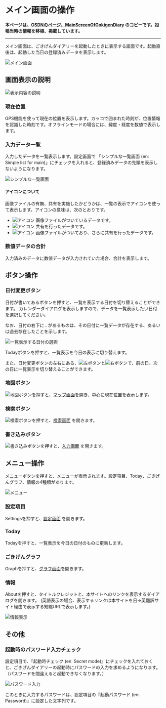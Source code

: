 # メイン画面の操作

**本ページは、[OSDNのページ、MainScreenOfGokigenDiary](https://osdn.net/projects/gokigen/wiki/MainScreenOfGokigenDiary) のコピーです。投稿当時の情報を移植、掲載しています。**

------

メイン画面は、ごきげんダイアリーを起動したときに表示する画面です。起動直後は、起動した当日の登録済みデータを表示します。

![メイン画面](MainScreenOfGokigenDiary_GokigenDiaryMain1.png "メイン画面")

## 画面表示の説明

![表示内容の説明](MainScreenOfGokigenDiary_MainScreenData.png "表示内容の説明")

### 現在位置

GPS機能を使って現在の位置を表示します。カッコで囲まれた時刻が、位置情報を認識した時刻です。オフラインモードの場合には、緯度・経度を数値で表示します。

### 入力データ一覧

入力したデータを一覧表示します。設定画面で 「シンプルな一覧画面 (en: Simple list for main)」にチェックを入れると、登録済みデータの先頭を表示しないようになります。

![シンプルな一覧画面](MainScreenOfGokigenDiary_GokigenDiaryMain0.png "シンプルな一覧画面")

#### アイコンについて

画像ファイルの有無、共有を実施したかどうかは、一覧の表示でアイコンを使って表示します。アイコンの意味は、次のとおりです。

* ![アイコン](MainScreenOfGokigenDiary_ic_share_attachment.png "アイコン")     画像ファイルがついているデータです。
* ![アイコン](MainScreenOfGokigenDiary_ic_share_none.png "アイコン")           共有を行ったデータです。
* ![アイコン](MainScreenOfGokigenDiary_ic_share_attachment-1.png "アイコン")   画像ファイルがついており、さらに共有を行ったデータです。

### 数値データの合計

入力済みのデータに数値データが入力されていた場合、合計を表示します。

## ボタン操作

### 日付変更ボタン

日付が書いてあるボタンを押すと、一覧を表示する日付を切り替えることができます。 
カレンダーダイアログを表示しますので、データを一覧表示したい日付を選択してください。

なお、日付の右下に **.** があるものは、その日付に一覧データが存在する、あるいは過去存在したことを示します。

![一覧表示する日付の選択](MainScreenOfGokigenDiary_GokigenDiaryMain3.png "一覧表示する日付の選択")

Todayボタンを押すと、一覧表示を今日の表示に切り替えます。

また、日付変更ボタンの左右にある、![左ボタン](MainScreenOfGokigenDiary_btn_larrow_normal.png "左ボタン")と![右ボタン](MainScreenOfGokigenDiary_btn_rarrow_normal.png "右ボタン")で、前の日、次の日に一覧表示を切り替えることができます。

### 地図ボタン

![地図ボタン](MainScreenOfGokigenDiary_btn_map_normal.png "地図ボタン")を押すと、[マップ画面](MapScreenOfGokigenDiary)を開き、中心に現在位置を表示します。

### 検索ボタン

![検索ボタン](MainScreenOfGokigenDiary_btn_search_normal.png "検索ボタン")を押すと、[検索画面](SearchScreenOfGokigenDiary) を開きます。

### 書き込みボタン

![書き込みボタン](MainScreenOfGokigenDiary_btn_write_normal.png "書き込みボタン")を押すと、[入力画面](DataInputScreenOfGokigenDiary) を開きます。

## メニュー操作

メニューボタンを押すと、メニューが表示されます。設定項目、Today、ごきげんグラフ、情報の4種類があります。

![メニュー](MainScreenOfGokigenDiary_GokigenDiaryMain2.png "メニュー")

### 設定項目

Settingsを押すと、[設定画面](PreferencesScreenOfGokigenDiary) を開きます。

### Today

Todayを押すと、一覧表示を今日の日付のものに更新します。

### ごきげんグラフ

Graphを押すと、[グラフ画面](GraphScreenOfGokigenDiary.md)を開きます。

### 情報

Aboutを押すと、タイトルクレジットと、本サイトへのリンクを表示するダイアログを開きます。
(英語表示の場合、表示するリンクは本サイトを日⇒英翻訳サイト経由で表示する短縮URLで表示します。)

![情報表示](MainScreenOfGokigenDiary_AboutDialog.png "情報表示")

## その他

### 起動時のパスワード入力チェック

設定項目で、『起動時チェック (en: Secret mode)』にチェックを入れておくと、ごきげんダイアリーの起動時にパスワードの入力を求めるようになります。（パスワードを間違えると起動できなくなります。）

![パスワード入力](MainScreenOfGokigenDiary_passwordInput.png "パスワード入力")

このときに入力するパスワードは、設定項目の『起動パスワード (en: Password)』に設定した文字列です。
